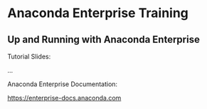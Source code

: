 # Anaconda Enterprise Training
## Up and Running with Anaconda Enterprise

Tutorial Slides:

...

Anaconda Enterprise Documentation:

https://enterprise-docs.anaconda.com
